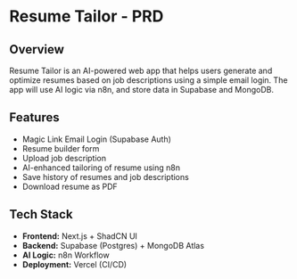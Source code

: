 # Resume Tailor - PRD

## Overview
Resume Tailor is an AI-powered web app that helps users generate and optimize resumes based on job descriptions using a simple email login. The app will use AI logic via n8n, and store data in Supabase and MongoDB.

## Features
- Magic Link Email Login (Supabase Auth)
- Resume builder form
- Upload job description
- AI-enhanced tailoring of resume using n8n
- Save history of resumes and job descriptions
- Download resume as PDF

## Tech Stack
- **Frontend:** Next.js + ShadCN UI
- **Backend:** Supabase (Postgres) + MongoDB Atlas
- **AI Logic:** n8n Workflow
- **Deployment:** Vercel (CI/CD)